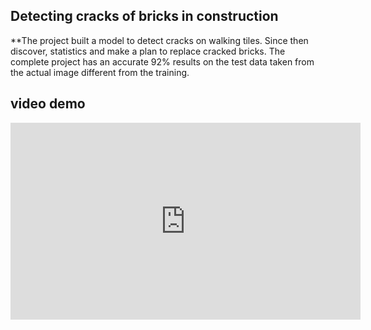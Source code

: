## Detecting cracks of bricks in construction


**The project built a model to detect cracks on walking tiles. Since then discover, statistics and make a plan to replace cracked bricks. The complete project has an accurate 92% results on the test data taken from the actual image different from the training.

## video demo 

<iframe width="560" height="315" src="https://youtu.be/mQmWPnbbQcQ" frameborder="0" allow="accelerometer; autoplay; clipboard-write; encrypted-media; gyroscope; picture-in-picture" allowfullscreen></iframe>
